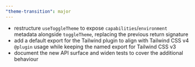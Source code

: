 ```yaml
---
"theme-transition": major
---
```

- restructure `useToggleTheme` to expose `capabilities`/`environment` metadata alongside `toggleTheme`, replacing the previous return signature
- add a default export for the Tailwind plugin to align with Tailwind CSS v4 `@plugin` usage while keeping the named export for Tailwind CSS v3
- document the new API surface and widen tests to cover the additional behaviour
